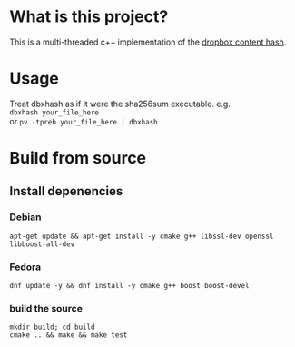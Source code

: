 # What is this project?
This is a multi-threaded c++ implementation of the [dropbox content hash](https://www.dropbox.com/developers/reference/content-hash).

# Usage
Treat dbxhash as if it were the sha256sum executable. e.g.  
`dbxhash your_file_here`  
or
`pv -tpreb your_file_here | dbxhash`

# Build from source
## Install depenencies
### Debian
`apt-get update && apt-get install -y cmake g++ libssl-dev openssl libboost-all-dev`  

### Fedora
`dnf update -y && dnf install -y cmake g++ boost boost-devel`  

### build the source
`mkdir build; cd build`  
`cmake .. && make && make test`  

